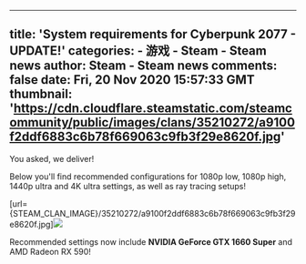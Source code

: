 
---
title: 'System requirements for Cyberpunk 2077 - UPDATE!'
categories: 
    - 游戏
    - Steam - Steam news
author: Steam - Steam news
comments: false
date: Fri, 20 Nov 2020 15:57:33 GMT
thumbnail: 'https://cdn.cloudflare.steamstatic.com/steamcommunity/public/images/clans/35210272/a9100f2ddf6883c6b78f669063c9fb3f29e8620f.jpg'
---

<div>   
You asked, we deliver!

Below you'll find recommended configurations for 1080p low, 1080p high, 1440p ultra and 4K ultra settings, as well as ray tracing setups!

[url=&#123;STEAM_CLAN_IMAGE&#125;/35210272/a9100f2ddf6883c6b78f669063c9fb3f29e8620f.jpg]<img noopener noreferer style="max-width:100%;" src="https://cdn.cloudflare.steamstatic.com/steamcommunity/public/images/clans/35210272/a9100f2ddf6883c6b78f669063c9fb3f29e8620f.jpg" referrerpolicy="no-referrer">

Recommended settings now include <b>NVIDIA GeForce GTX 1660 Super</b> and AMD Radeon RX 590!  
</div>
            